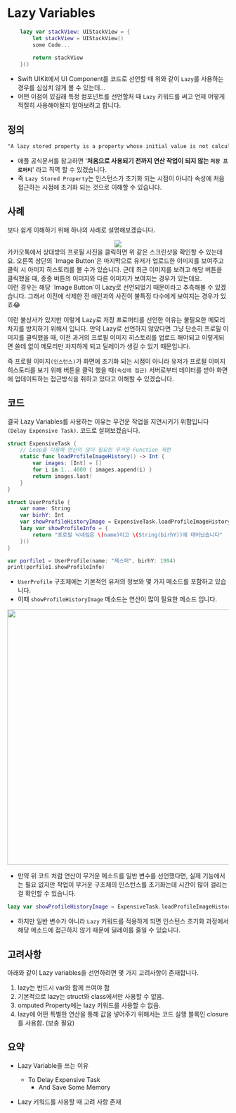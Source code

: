 # Lazy Variables 
```swift
    lazy var stackView: UIStackView = {
        let stackView = UIStackView()
        some Code... 
        
        return stackView
    }()
```
- Swift UIKit에서 UI Component를 코드로 선언할 때 위와 같이 `Lazy`를 사용하는 경우를 심심치 않게 볼 수 있는데...
- 어떤 이점이 있길래 특정 컴포넌트를 선언할처 때 `Lazy` 키워드를 써고 언제 어떻게 적절히 사용해야될지 알아보려고 합니다. 


## 정의

```markdown
"A lazy stored property is a property whose initial value is not calculated until the first time it is used"
```
- 애플 공식문서를 참고하면 '**처음으로 사용되기 전까지 연산 작업이 되지 않는 `저장 프로퍼티`**' 라고 직역 할 수 있겠습니다.
- 즉 `Lazy Stored Property`는 인스턴스가 초기화 되는 시점이 아니라 속성에 처음 접근하는 시점에 초기화 되는 것으로 이해할 수 있습니다.

## 사례
보다 쉽게 이해하기 위해 하나의 사례로 설명해보겠습니다. <br>

<center>
<img src="https://user-images.githubusercontent.com/75591730/163290693-090258b5-71ea-4663-885f-c3e4ee1c8a34.jpeg"> <br>
</center>
카카오톡에서 상대방의 프로필 사진을 클릭하면 위 같은 스크린샷을 확인할 수 있는데요. 오른쪽 상단의 `Image Button`은 마지막으로 유저가 업로드한 이미지를 보여주고 클릭 시 아미지 히스토리를 볼 수가 있습니다. 근데 최근 이미지를 보려고 해당 버튼을 클릭했을 때, 종종 버튼의 이미지와 다른 이미지가 보여지는 경우가 있는데요. <br>
이런 경우는 해당 `Image Button`이 Lazy로 선언되었기 때문이라고 추측해볼 수 있겠습니다. 그래서 이전에 삭제한 전 애인과의 사진이 불특정 다수에게 보여지는 경우가 있죠😂<br>

이런 불상사가 있지만 이렇게 Lazy로 저장 프로퍼티를 선언한 이유는 불필요한 메모리 차지를 방지하기 위해서 입니다. 만약 Lazy로 선언하지 않았다면 그냥 단순히 프로필 이미지를 클릭했을 때, 이전 과거의 프로필 이미지 히스토리를 업로드 해야되고 이렇게되면 쓸데 없이 메모리만 차지하게 되고 딜레이가 생길 수 있기 때문입니다.<br>

즉 프로필 이미지`(인스턴스)`가 화면에 초기화 되는 시점이 아니라 유저가 프로필 이미지 히스토리를 보기 위해 버튼을 클릭 했을 때`(속성에 접근)` 서버로부터 데이터를 받아 화면에 업데이트하는 접근방식을 취하고 있다고 이해할 수 있겠습니다.

## 코드
결국 Lazy Variables를 사용하는 이유는 무건운 작업을 지연시키기 위함입니다 `(Delay Expensive Task)`. 코드로 살펴보겠습니다. 
```swift 
struct ExpensiveTask {
    // Loop을 이용해 연산이 많이 필요한 무거운 Function 재현
    static func loadProfileImageHistory() -> Int {
        var images: [Int] = []
        for i in 1...4000 { images.append(i) }
        return images.last!
    }
}

struct UserProfile {
    var name: String
    var birhY: Int
    var showProfileHistoryImage = ExpensiveTask.loadProfileImageHistory()
    lazy var showProfileInfo = {
        return "프로필 닉네임은 \(name)이고 \(String(birhY))에 태어났습니다"
    }()
}

var porfile1 = UserProfile(name: "제스퍼", birhY: 1994)
print(porfile1.showProfileInfo)
```
- `UserProfile` 구조체에는 기본적인 유저의 정보와 몇 가지 메소드를 포함하고 있습니다. 
- 이때 `showProfileHistoryImage` 메소드는 연산이 많이 필요한 메소드 입니다.


<img src="https://user-images.githubusercontent.com/75591730/163296219-c4a750ec-5117-419d-99e6-fe26c1fae2dd.gif" width="580"><br>

- 만약 위 코드 처럼 연산이 무거운 메소드를 일반 변수를 선언했다면, 실제 기능에서는 필요 없지만 작업이 무거운 구조체의 인스턴스를 초기화는데 시간이 많이 걸리는걸 확인할 수 있습니다. 

```swift
lazy var showProfileHistoryImage = ExpensiveTask.loadProfileImageHistory()
```
- 하지만 일반 변수가 아니라 `Lazy` 키워드를 적용하게 되면 인스턴스 초기화 과정에서 해당 메소드에 접근하지 않기 때문에 딜레이를 줄일 수 있습니다. 


 
## 고려사항
아래와 같이 Lazy variables을 선언하려면 몇 가지 고려사항이 존재합니다.
1. lazy는 반드시 var와 함께 쓰여야 함
2. 기본적으로 lazy는 struct와 class에서만 사용할 수 없음.
3. omputed Property에는 lazy 키워드를 사용할 수 없음.
4. lazy에 어떤 특별한 연산을 통해 값을 넣어주기 위해서는 코드 실행 블록인 closure를 사용함.
(보충 필요)


## 요약
- Lazy Variable을 쓰는 이유
  - To Delay Expensive Task
    - And Save Some Memory 
    
- Lazy 키워드를 사용할 때 고려 사항 존재 



